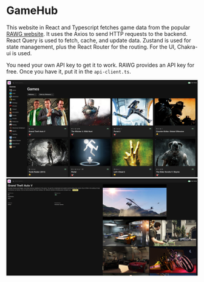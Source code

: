 # GameHub

This website in React and Typescript fetches game data from the popular [RAWG website](https://rawg.io/). It uses the Axios to send HTTP requests to the backend. React Query is used to fetch,
cache, and update data. Zustand is used for state management, plus the React Router for the routing. For the UI, Chakra-ui is used.

You need your own API key to get it to work. RAWG provides an API key for free. Once you have it, put it in the `api-client.ts`.

![Screenshot1](public/Screenshot1.png)
![Screenshot2](public/Screenshot2.png)
